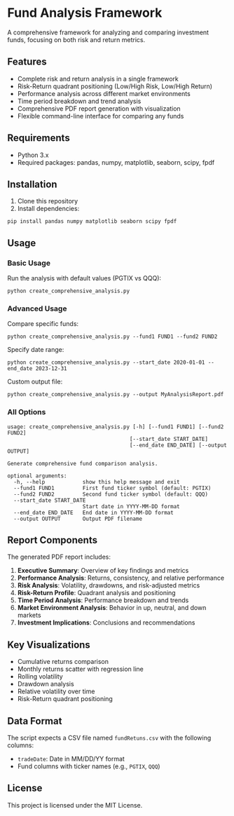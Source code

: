 # Fund Analysis Framework

A comprehensive framework for analyzing and comparing investment funds, focusing on both risk and return metrics.

## Features

- Complete risk and return analysis in a single framework
- Risk-Return quadrant positioning (Low/High Risk, Low/High Return)
- Performance analysis across different market environments
- Time period breakdown and trend analysis
- Comprehensive PDF report generation with visualization
- Flexible command-line interface for comparing any funds

## Requirements

- Python 3.x
- Required packages: pandas, numpy, matplotlib, seaborn, scipy, fpdf

## Installation

1. Clone this repository
2. Install dependencies:
```
pip install pandas numpy matplotlib seaborn scipy fpdf
```

## Usage

### Basic Usage

Run the analysis with default values (PGTIX vs QQQ):

```
python create_comprehensive_analysis.py
```

### Advanced Usage

Compare specific funds:

```
python create_comprehensive_analysis.py --fund1 FUND1 --fund2 FUND2
```

Specify date range:

```
python create_comprehensive_analysis.py --start_date 2020-01-01 --end_date 2023-12-31
```

Custom output file:

```
python create_comprehensive_analysis.py --output MyAnalysisReport.pdf
```

### All Options

```
usage: create_comprehensive_analysis.py [-h] [--fund1 FUND1] [--fund2 FUND2] 
                                       [--start_date START_DATE]
                                       [--end_date END_DATE] [--output OUTPUT]

Generate comprehensive fund comparison analysis.

optional arguments:
  -h, --help            show this help message and exit
  --fund1 FUND1         First fund ticker symbol (default: PGTIX)
  --fund2 FUND2         Second fund ticker symbol (default: QQQ)
  --start_date START_DATE
                        Start date in YYYY-MM-DD format
  --end_date END_DATE   End date in YYYY-MM-DD format
  --output OUTPUT       Output PDF filename
```

## Report Components

The generated PDF report includes:

1. **Executive Summary**: Overview of key findings and metrics
2. **Performance Analysis**: Returns, consistency, and relative performance
3. **Risk Analysis**: Volatility, drawdowns, and risk-adjusted metrics
4. **Risk-Return Profile**: Quadrant analysis and positioning
5. **Time Period Analysis**: Performance breakdown and trends
6. **Market Environment Analysis**: Behavior in up, neutral, and down markets
7. **Investment Implications**: Conclusions and recommendations

## Key Visualizations

- Cumulative returns comparison
- Monthly returns scatter with regression line
- Rolling volatility
- Drawdown analysis
- Relative volatility over time
- Risk-Return quadrant positioning

## Data Format

The script expects a CSV file named `fundRetuns.csv` with the following columns:
- `tradeDate`: Date in MM/DD/YY format
- Fund columns with ticker names (e.g., `PGTIX`, `QQQ`)

## License

This project is licensed under the MIT License. 